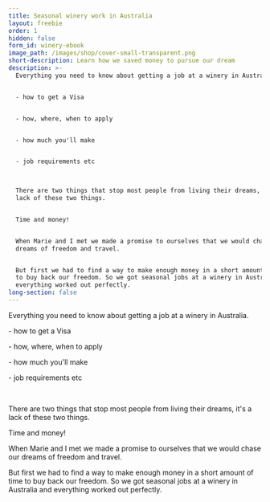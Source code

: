 ```yaml
---
title: Seasonal winery work in Australia
layout: freebie
order: 1
hidden: false
form_id: winery-ebook
image_path: /images/shop/cover-small-transparent.png
short-description: Learn how we saved money to pursue our dream
description: >-
  Everything you need to know about getting a job at a winery in Australia.


  - how to get a Visa


  - how, where, when to apply


  - how much you'll make 


  - job requirements etc

   

  There are two things that stop most people from living their dreams, it's a
  lack of these two things. 


  Time and money! 


  When Marie and I met we made a promise to ourselves that we would chase our
  dreams of freedom and travel. 


  But first we had to find a way to make enough money in a short amount of time
  to buy back our freedom. So we got seasonal jobs at a winery in Australia and
  everything worked out perfectly.
long-section: false
---
```


Everything you need to know about getting a job at a winery in Australia.

\- how to get a Visa

\- how, where, when to apply

\- how much you'll make&nbsp;

\- job requirements etc

&nbsp;

There are two things that stop most people from living their dreams, it's a lack of these two things.&nbsp;

Time and money\!&nbsp;

When Marie and I met we made a promise to ourselves that we would chase our dreams of freedom and travel.&nbsp;

But first we had to find a way to make enough money in a short amount of time to buy back our freedom. So we got seasonal jobs at a winery in Australia and everything worked out perfectly.&nbsp;

&nbsp;